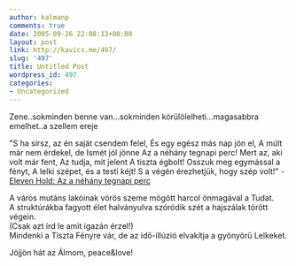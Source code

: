 ```yaml
---
author: kalmanp
comments: true
date: 2005-09-26 22:08:13+00:00
layout: post
link: http://kavics.me/497/
slug: '497'
title: Untitled Post
wordpress_id: 497
categories:
- Uncategorized
---
```


Zene..sokminden benne van...sokminden körülölelheti...magasabbra emelhet..a szellem ereje




"S ha sírsz, az én saját csendem felel, És egy egész más nap jön el, A múlt már nem érdekel, de Ismét jól jönne Az a néhány tegnapi perc! Mert az, aki volt már fent, Az tudja, mit jelent A tiszta égbolt! Osszuk meg egymással a fényt, A lelki szépet, és a testi kéjt! S a végén érezhetjük, hogy szép volt!" - [Eleven Hold:  Az a néhány tegnapi perc](http://www.elevenhold.hu/)




A város mutáns lakóinak vörös szeme mögött harcol önmagával a Tudat.  
A struktúrákba fagyott élet halványulva szóródik szét a hajszálak törött végein.  
(Csak azt írd le amit igazán érzel!)  
Mindenki a Tiszta Fényre vár, de az idő-illúzió elvakítja a gyönyörű Lelkeket.




Jöjjön hát az Álmom, peace&love!



